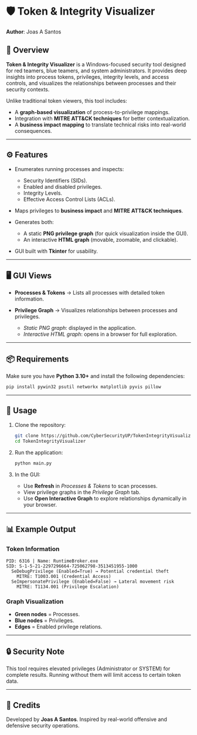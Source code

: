 # 🛡️ Token & Integrity Visualizer

**Author**: Joas A Santos

## 📌 Overview

**Token & Integrity Visualizer** is a Windows-focused security tool designed for red teamers, blue teamers, and system administrators.
It provides deep insights into process tokens, privileges, integrity levels, and access controls, and visualizes the relationships between processes and their security contexts.

Unlike traditional token viewers, this tool includes:

* A **graph-based visualization** of process-to-privilege mappings.
* Integration with **MITRE ATT\&CK techniques** for better contextualization.
* A **business impact mapping** to translate technical risks into real-world consequences.

---

## ⚙️ Features

* Enumerates running processes and inspects:

  * Security Identifiers (SIDs).
  * Enabled and disabled privileges.
  * Integrity Levels.
  * Effective Access Control Lists (ACLs).

* Maps privileges to **business impact** and **MITRE ATT\&CK techniques**.

* Generates both:

  * A static **PNG privilege graph** (for quick visualization inside the GUI).
  * An interactive **HTML graph** (movable, zoomable, and clickable).

* GUI built with **Tkinter** for usability.

---

## 🖥️ GUI Views

* **Processes & Tokens** → Lists all processes with detailed token information.
* **Privilege Graph** → Visualizes relationships between processes and privileges.

  * *Static PNG graph*: displayed in the application.
  * *Interactive HTML graph*: opens in a browser for full exploration.

---

## 📦 Requirements

Make sure you have **Python 3.10+** and install the following dependencies:

```bash
pip install pywin32 psutil networkx matplotlib pyvis pillow
```

---

## 🚀 Usage

1. Clone the repository:

   ```bash
   git clone https://github.com/CyberSecurityUP/TokenIntegrityVisualizer.git
   cd TokenIntegrityVisualizer
   ```
2. Run the application:

   ```bash
   python main.py
   ```
3. In the GUI:

   * Use **Refresh** in *Processes & Tokens* to scan processes.
   * View privilege graphs in the *Privilege Graph* tab.
   * Use **Open Interactive Graph** to explore relationships dynamically in your browser.

---

## 📊 Example Output

### Token Information

```
PID: 6316 | Name: RuntimeBroker.exe
SID: S-1-5-21-2297296664-725062798-3513451955-1000
  SeDebugPrivilege (Enabled=True) → Potential credential theft
    MITRE: T1003.001 (Credential Access)
  SeImpersonatePrivilege (Enabled=False) → Lateral movement risk
    MITRE: T1134.001 (Privilege Escalation)
```

### Graph Visualization

* **Green nodes** = Processes.
* **Blue nodes** = Privileges.
* **Edges** = Enabled privilege relations.

---

## 🔒 Security Note

This tool requires elevated privileges (Administrator or SYSTEM) for complete results. Running without them will limit access to certain token data.

---

## 📖 Credits

Developed by **Joas A Santos**.
Inspired by real-world offensive and defensive security operations.

